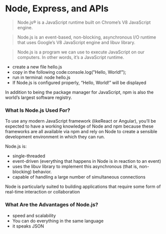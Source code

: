 # Node, Express, and APIs

> Node.js® is a JavaScript runtime built on Chrome’s V8 JavaScript engine.

> Node.js is an event-based, non-blocking, asynchronous I/O runtime that uses Google’s V8 JavaScript engine and libuv library.

> Node.js is a program we can use to execute JavaScript on our computers. In other words, it’s a JavaScript runtime.

- create a new file hello.js
- copy in the following code:console.log("Hello, World!");
- run in terminal: node hello.js
- If Node.js is configured properly, “Hello, World!” will be displayed

In addition to being the package manager for JavaScript, npm is also the world’s largest software registry.

### What Is Node.js Used For?

To use any modern JavaScript framework (likeReact or Angular), you’ll be expected to have a working knowledge of Node and npm because these frameworks are all available via npm and rely on Node to create a sensible development environment in which they can run.

Node.js is:
- single-threaded
- event-driven (everything that happens in Node is in reaction to an event)
- uses the libuv library to implement this asynchronous (that is, non-blocking) behavior.
- capable of handling a large number of simultaneous connections

Node is particularly suited to building applications that require some form of real-time interaction or collaboration

### What Are the Advantages of Node.js?

- speed and scalability
- You can do everything in the same language
- it speaks JSON
